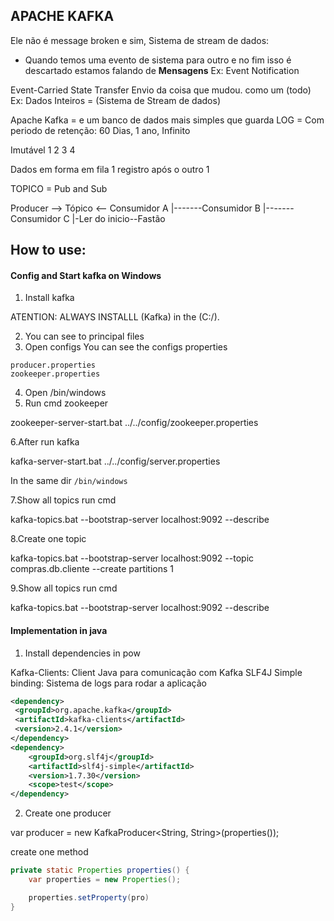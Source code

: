## APACHE KAFKA
Ele não é message broken e sim,
Sistema de stream de dados:


- Quando temos uma evento de sistema para
outro e no fim isso é descartado
estamos falando de **Mensagens**
Ex: Event Notification

Event-Carried State Transfer
Envio da coisa que mudou. como um (todo)
Ex: Dados Inteiros = (Sistema de Stream de dados)

Apache Kafka = e um banco de dados mais 
simples que guarda LOG = Com periodo de retenção: 60 Dias, 1 ano, Infinito

Imutável
1 2 3 4

Dados em forma em fila
1 registro após o outro 1

TOPICO = Pub and Sub

Producer --> Tópico <-- Consumidor A
                |-------Consumidor B
                |-------Consumidor C
                |-Ler do inicio--Fastão


## How to use:

#### Config and Start kafka on Windows
1. Install kafka

ATENTION: ALWAYS INSTALLL (Kafka) in the (C:/).

2. You can see to principal files
3. Open configs
You can see the configs properties

```
producer.properties
zookeeper.properties
```

4. Open /bin/windows
5. Run cmd zookeeper 

zookeeper-server-start.bat ../../config/zookeeper.properties

6.After run kafka

kafka-server-start.bat ../../config/server.properties

In the same dir `/bin/windows`

7.Show all topics run cmd

kafka-topics.bat --bootstrap-server localhost:9092 --describe

8.Create one topic

kafka-topics.bat --bootstrap-server localhost:9092 --topic compras.db.cliente --create partitions 1

9.Show all topics run cmd

kafka-topics.bat --bootstrap-server localhost:9092 --describe

#### Implementation in java

1. Install dependencies in pow

Kafka-Clients: Client Java para comunicação com Kafka
SLF4J Simple binding: Sistema de logs para rodar a aplicação
````xml
<dependency>
 <groupId>org.apache.kafka</groupId>
 <artifactId>kafka-clients</artifactId>
 <version>2.4.1</version>
</dependency>
<dependency>
    <groupId>org.slf4j</groupId>
    <artifactId>slf4j-simple</artifactId>
    <version>1.7.30</version>
    <scope>test</scope>
</dependency>
````

2. Create one producer

var producer = new KafkaProducer<String, String>(properties());


create one method 
```java
private static Properties properties() {
    var properties = new Properties();

    properties.setProperty(pro)
} 
```